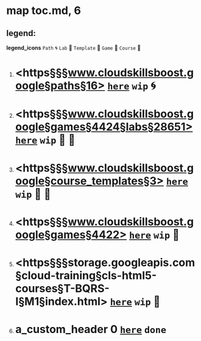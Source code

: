 # map toc.md, 6

## legend:

**legend_icons**
`Path` :cyclone:
`Lab` :floppy_disk:
`Template` :whale:
`Game` :snake:
`Course` :pushpin:

1. # <https§§§www.cloudskillsboost.google§paths§16> [`here`](./0to100/https§§§www.cloudskillsboost.google§paths§16/readme.md) `wip` :cyclone:
1. # <https§§§www.cloudskillsboost.google§games§4424§labs§28651> [`here`](./0to100/https§§§www.cloudskillsboost.google§games§4424§labs§28651/readme.md) `wip` :floppy_disk: :snake:
1. # <https§§§www.cloudskillsboost.google§course_templates§3> [`here`](./0to100/https§§§www.cloudskillsboost.google§course_templates§3/readme.md) `wip` :whale: :pushpin:
1. # <https§§§www.cloudskillsboost.google§games§4422> [`here`](./0to100/https§§§www.cloudskillsboost.google§games§4422/readme.md) `wip` :snake:
1. # <https§§§storage.googleapis.com§cloud-training§cls-html5-courses§T-BQRS-I§M1§index.html> [`here`](./0to100/https§§§storage.googleapis.com§cloud-training§cls-html5-courses§T-BQRS-I§M1§index.html/readme.md) `wip` :pushpin:
1. # a_custom_header 0 [`here`](./0to100/https§§§www.cloudskillsboost.google§0/readme.md) `done` 
